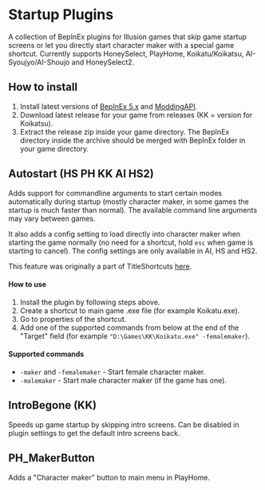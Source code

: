 # Startup Plugins
A collection of BepInEx plugins for Illusion games that skip game startup screens or let you directly start character maker with a special game shortcut. Currently supports HoneySelect, PlayHome, Koikatu/Koikatsu, AI-Syoujyo/AI-Shoujo and HoneySelect2.

## How to install
1. Install latest versions of [BepInEx 5.x](https://github.com/BepInEx/BepInEx) and [ModdingAPI](https://github.com/IllusionMods/IllusionModdingAPI).
2. Download latest release for your game from releases (KK = version for Koikatsu).
3. Extract the release zip inside your game directory. The BepInEx directory inside the archive should be merged with BepInEx folder in your game directory.

## Autostart (HS PH KK AI HS2)
Adds support for commandline arguments to start certain modes automatically during startup (mostly character maker, in some games the startup is much faster than normal). The available command line arguments may vary between games.

It also adds a config setting to load directly into character maker when starting the game normally (no need for a shortcut, hold `esc` when game is starting to cancel). The config settings are only available in AI, HS and HS2.

This feature was originally a part of TitleShortcuts [here](https://github.com/Keelhauled/KeelPlugins).

#### How to use
1. Install the plugin by following steps above.
2. Create a shortcut to main game .exe file (for example Koikatu.exe).
3. Go to properties of the shortcut.
4. Add one of the supported commands from below at the end of the "Target" field (for example `"D:\Games\KK\Koikatu.exe" -femalemaker`).

#### Supported commands
- `-maker` and `-femalemaker` - Start female character maker.
- `-malemaker` - Start male character maker (if the game has one).

## IntroBegone (KK)
Speeds up game startup by skipping intro screens. Can be disabled in plugin settings to get the default intro screens back.

## PH_MakerButton
Adds a "Character maker" button to main menu in PlayHome.
